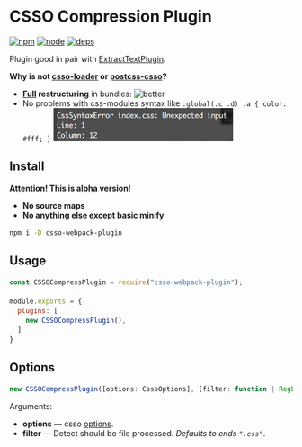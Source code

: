 # CSSO Compression Plugin
[![npm][npm]][npm-url]
[![node][node]][node-url]
[![deps][deps]][deps-url]

Plugin good in pair with [ExtractTextPlugin](https://github.com/webpack-contrib/extract-text-webpack-plugin).

**Why is not [csso-loader](https://www.npmjs.com/package/csso-loader) or [postcss-csso](https://github.com/lahmatiy/postcss-csso)?**
 * **[Full](https://rawgithub.com/zoobestik/csso-webpack-plugin/dev/docs/img/better-full.svg) restructuring** in bundles: ![better](https://rawgithub.com/zoobestik/csso-webpack-plugin/dev/docs/img/better.svg)
 * No problems with css-modules syntax like `:global(.c .d) .a { color: #fff; }` <img src="docs/img/css-modules.png" width="320" alt="syntax">

## Install

**Attention! This is alpha version!**
 * **No source maps**
 * **No anything else except basic minify**

```bash
npm i -D csso-webpack-plugin
```

## Usage

```js
const CSSOCompressPlugin = require("csso-webpack-plugin");

module.exports = {
  plugins: [
    new CSSOCompressPlugin(),
  ]
}
```

## Options

```js
new CSSOCompressPlugin([options: CssoOptions], [filter: function | RegExp])
```

Arguments:
* **options** — csso [options](https://github.com/css/csso#minifysource-options). 
* **filter** — Detect should be file processed. *Defaults to ends `".css"`*.

[npm]: https://img.shields.io/npm/v/csso-webpack-plugin.svg
[npm-url]: https://npmjs.com/package/csso-webpack-plugin

[node]: https://img.shields.io/node/v/csso-webpack-plugin.svg
[node-url]: https://nodejs.org

[deps]: https://david-dm.org/zoobestik/csso-webpack-plugin.svg
[deps-url]: https://david-dm.org/zoobestik/csso-webpack-plugin

[tests]: http://img.shields.io/travis/zoobestik/csso-webpack-plugin.svg
[tests-url]: https://travis-ci.org/zoobestik/csso-webpack-plugin

[cover]: https://coveralls.io/repos/github/zoobestik/csso-webpack-plugin/badge.svg
[cover-url]: https://coveralls.io/github/zoobestik/csso-webpack-plugin
